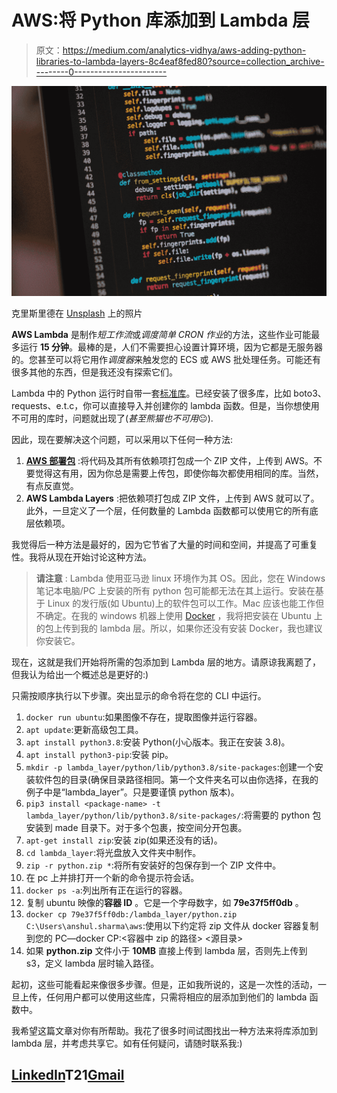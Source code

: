 # AWS:将 Python 库添加到 Lambda 层

> 原文：<https://medium.com/analytics-vidhya/aws-adding-python-libraries-to-lambda-layers-8c4eaf8fed80?source=collection_archive---------0----------------------->

![](img/3cb5ea2d25f1382f8428f052f4cb18b5.png)

克里斯里德在 [Unsplash](https://unsplash.com?utm_source=medium&utm_medium=referral) 上的照片

**AWS Lambda** 是制作*短工作流*或*调度简单 CRON 作业*的方法，这些作业可能最多运行 **15 分钟**。最棒的是，人们不需要担心设置计算环境，因为它都是无服务器的。您甚至可以将它用作*调度器*来触发您的 ECS 或 AWS 批处理任务。可能还有很多其他的东西，但是我还没有探索它们。

Lambda 中的 Python 运行时自带一套[标准库](https://gist.github.com/gene1wood/4a052f39490fae00e0c3)。已经安装了很多库，比如 boto3、requests、e.t.c，你可以直接导入并创建你的 lambda 函数。但是，当你想使用不可用的库时，问题就出现了(*甚至熊猫也不可用*😐).

因此，现在要解决这个问题，可以采用以下任何一种方法:

1.  [**AWS 部署包**](https://docs.aws.amazon.com/lambda/latest/dg/python-package.html) :将代码及其所有依赖项打包成一个 ZIP 文件，上传到 AWS。不要觉得这有用，因为你总是需要上传包，即使你每次都使用相同的库。当然，有点反直觉。
2.  **AWS Lambda Layers** :把依赖项打包成 ZIP 文件，上传到 AWS 就可以了。此外，一旦定义了一个层，任何数量的 Lambda 函数都可以使用它的所有底层依赖项。

我觉得后一种方法是最好的，因为它节省了大量的时间和空间，并提高了可重复性。我将从现在开始讨论这种方法。

> **请注意** : Lambda 使用亚马逊 linux 环境作为其 OS。因此，您在 Windows 笔记本电脑/PC 上安装的所有 python 包可能都无法在其上运行。安装在基于 Linux 的发行版(如 Ubuntu)上的软件包可以工作。Mac 应该也能工作但不确定。在我的 windows 机器上使用 [Docker](https://www.docker.com/products/docker-desktop) ，我将把安装在 Ubuntu 上的包上传到我的 lambda 层。所以，如果你还没有安装 Docker，我也建议你安装它。

现在，这就是我们开始将所需的包添加到 Lambda 层的地方。请原谅我离题了，但我认为给出一个概述总是更好的:)

只需按顺序执行以下步骤。突出显示的命令将在您的 CLI 中运行。

1.  `docker run ubuntu`:如果图像不存在，提取图像并运行容器。
2.  `apt update`:更新高级包工具。
3.  `apt install python3.8`:安装 Python(小心版本。我正在安装 3.8)。
4.  `apt install python3-pip`:安装 pip。
5.  `mkdir -p lambda_layer/python/lib/python3.8/site-packages`:创建一个安装软件包的目录(确保目录路径相同。第一个文件夹名可以由你选择，在我的例子中是“lambda_layer”。只是要谨慎 python 版本)。
6.  `pip3 install <package-name> -t lambda_layer/python/lib/python3.8/site-packages/`:将需要的 python 包安装到 made 目录下。对于多个包裹，按空间分开包裹。
7.  `apt-get install zip`:安装 zip(如果还没有的话)。
8.  `cd lambda_layer`:将光盘放入文件夹中制作。
9.  `zip -r python.zip *`:将所有安装好的包保存到一个 ZIP 文件中。
10.  在 pc 上并排打开一个新的命令提示符会话。
11.  `docker ps -a`:列出所有正在运行的容器。
12.  复制 ubuntu 映像的**容器 ID** 。它是一个字母数字，如 **79e37f5ff0db** 。
13.  `docker cp 79e37f5ff0db:/lambda_layer/python.zip C:\Users\anshul.sharma\aws`:使用以下约定将 zip 文件从 docker 容器复制到您的 PC—docker CP<CONTAINER _ ID>:<容器中 zip 的路径> <源目录>
14.  如果 **python.zip** 文件小于 **10MB** 直接上传到 lambda 层，否则先上传到 s3，定义 lambda 层时输入路径。

起初，这些可能看起来像很多步骤。但是，正如我所说的，这是一次性的活动，一旦上传，任何用户都可以使用这些库，只需将相应的层添加到他们的 lambda 函数中。

我希望这篇文章对你有所帮助。我花了很多时间试图找出一种方法来将库添加到 lambda 层，并考虑共享它。如有任何疑问，请随时联系我:)

## [LinkedIn](https://www.linkedin.com/in/anshuls235/)T21[Gmail](http://anshuls235@gmail.com)